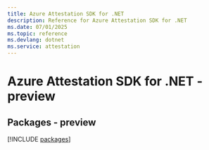```yaml
---
title: Azure Attestation SDK for .NET
description: Reference for Azure Attestation SDK for .NET
ms.date: 07/01/2025
ms.topic: reference
ms.devlang: dotnet
ms.service: attestation
---
```

# Azure Attestation SDK for .NET - preview
## Packages - preview
[!INCLUDE [packages](attestation-index.md)]